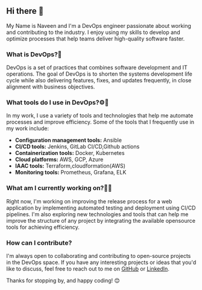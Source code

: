 ## Hi there 👋

My Name is Naveen and I'm a DevOps engineer passionate about working and contributing to the industry. I enjoy using my skills to develop and optimize processes that help teams deliver high-quality software faster.

### What is DevOps?🔄

DevOps is a set of practices that combines software development and IT operations. The goal of DevOps is to shorten the systems development life cycle while also delivering features, fixes, and updates frequently, in close alignment with business objectives.

### What tools do I use in DevOps?⚙️🔨

In my work, I use a variety of tools and technologies that help me automate processes and improve efficiency. Some of the tools that I frequently use in my work include:

- **Configuration management tools:** Ansible
- **CI/CD tools:** Jenkins, GitLab CI/CD,Github actions
- **Containerization tools:** Docker, Kubernetes
- **Cloud platforms:** AWS, GCP, Azure
- **IAAC tools:** Terraform,cloudformation(AWS)
- **Monitoring tools:** Prometheus, Grafana, ELK

### What am I currently working on?🧑‍💻

Right now, I'm working on improving the release process for a web application by implementing automated testing and deployment using CI/CD pipelines. I'm also exploring new technologies and tools that can help me improve the structure of any project by integrating the available opensource tools for achieving efficiency.

### How can I contribute?

I'm always open to collaborating and contributing to open-source projects in the DevOps space. If you have any interesting projects or ideas that you'd like to discuss, feel free to reach out to me on [GitHub](https://github.com/naveen-hub79) or [LinkedIn](https://www.linkedin.com/in/naveen-chevulamaddi/).

Thanks for stopping by, and happy coding! 😊

